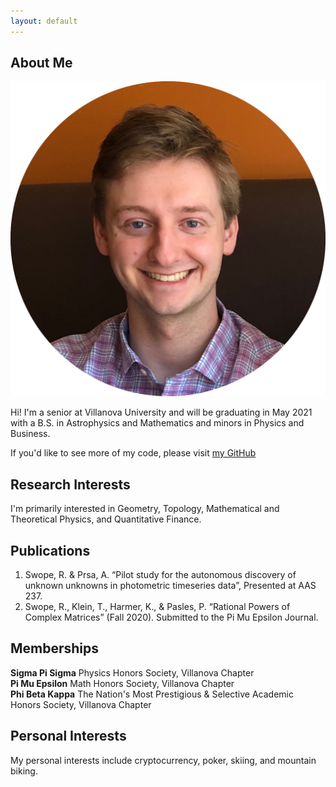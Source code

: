 ```yaml
---
layout: default
---
```


## About Me

<img class="profile-picture" src="profile.png">

Hi! I'm a senior at Villanova University and will be graduating in May 2021 with a B.S. in Astrophysics and Mathematics and minors in Physics and Business. 

If you'd like to see more of my code, please visit [my GitHub](https://github.com/rggs/)  

## Research Interests

I'm primarily interested in Geometry, Topology, Mathematical and Theoretical Physics, and Quantitative Finance. 

## Publications

1. Swope, R. & Prsa, A. “Pilot study for the autonomous discovery of unknown unknowns in photometric timeseries data”, Presented at AAS 237.    
2. Swope, R., Klein, T., Harmer, K., & Pasles, P. “Rational Powers of Complex Matrices” (Fall 2020). Submitted to the Pi Mu Epsilon Journal.  

## Memberships

**Sigma Pi Sigma** Physics Honors Society, Villanova Chapter  
**Pi Mu Epsilon** Math Honors Society, Villanova Chapter  
**Phi Beta Kappa** The Nation's Most Prestigious & Selective Academic Honors Society, Villanova Chapter  

## Personal Interests

My personal interests include cryptocurrency, poker, skiing, and mountain biking. 
